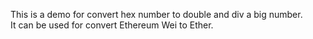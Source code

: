 This is a demo for convert hex number to double and div a big number.  
It can be used for convert Ethereum Wei to Ether.